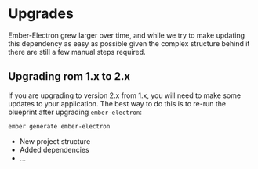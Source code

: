 # Upgrades

Ember-Electron grew larger over time, and while we try to make updating this dependency 
as easy as possible given the complex structure behind it there are still a few manual steps required.



## Upgrading rom 1.x to 2.x

If you are upgrading to version 2.x from 1.x, you will need to make some updates to
your application. The best way to do this is to re-run the blueprint after upgrading
`ember-electron`:

```sh
ember generate ember-electron
```

- New project structure
- Added dependencies
- ...
